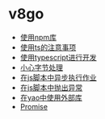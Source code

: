 # v8go

<!-- links begin -->

- [使用npm库](使用npm库.md)
- [使用ts的注意事项](使用ts的注意事项.md)
- [使用typescript进行开发](使用typescript进行开发.md)
- [小心字节处理](小心字节处理.md)
- [在js脚本中异步执行作业](在js脚本中异步执行作业.md)
- [在js脚本中抛出异常](在js脚本中抛出异常.md)
- [在yao中使用外部库](在yao中使用外部库.md)
- [Promise](Promise.md)
<!-- links end -->
